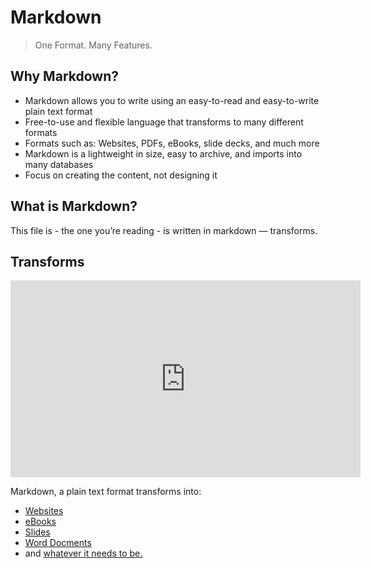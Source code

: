 # Markdown

> One Format. Many Features. 

## Why Markdown? 
* Markdown allows you to write using an easy-to-read and easy-to-write plain text format
* Free-to-use and flexible language that transforms to many different formats
* Formats such as: Websites, PDFs, eBooks, slide decks, and much more
* Markdown is a lightweight in size, easy to archive, and imports into many databases
* Focus on creating the content, not designing it

## What is Markdown? 
This file is - the one you’re reading - is written in markdown — transforms.

## Transforms

 <iframe width="560" height="315" src="https://www.youtube.com/embed/DQgJEe-q2cw" frameborder="0" allow="accelerometer; autoplay; encrypted-media; gyroscope; picture-in-picture" allowfullscreen></iframe> 

Markdown, a plain text format transforms into: 

* [Websites](index.html)
* [eBooks](markdown.epub)
* [Slides](https://www.deckset.com/)
* [Word Docments](markdown.docx)
* and [whatever it needs to be.](https://pandoc.org/) 
